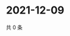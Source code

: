 # 2021-12-09

共 0 条

<!-- BEGIN WEIBO -->
<!-- 最后更新时间 Thu Dec 09 2021 18:16:38 GMT+0800 (China Standard Time) -->

<!-- END WEIBO -->

